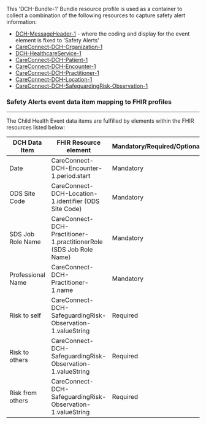 This 'DCH-Bundle-1' Bundle resource profile is used as a container to collect a combination of the following resources to capture safety alert information:

- [DCH-MessageHeader-1] - where the coding and display for the event element is fixed to 'Safety Alerts'
- [CareConnect-DCH-Organization-1]
- [DCH-HealthcareService-1]
- [CareConnect-DCH-Patient-1]
- [CareConnect-DCH-Encounter-1]
- [CareConnect-DCH-Practitioner-1]
- [CareConnect-DCH-Location-1]
- [CareConnect-DCH-SafeguardingRisk-Observation-1]
                                                                                                   
### Safety Alerts event data item mapping to FHIR profiles ###
----------
The Child Health Event data items are fulfilled by elements within the FHIR resources listed below:

| DCH Data Item              | FHIR Resource element                                                | Mandatory/Required/Optional |
|----------------------------|----------------------------------------------------------------------|-----------------------------|
| Date                       | CareConnect-DCH-Encounter-1.period.start                             | Mandatory                   |
| ODS Site Code              | CareConnect-DCH-Location-1.identifier (ODS Site Code)                | Mandatory                   |
| SDS Job Role Name          | CareConnect-DCH-Practitioner-1.practitionerRole (SDS Job Role Name)  | Mandatory                   |
| Professional Name          | CareConnect-DCH-Practitioner-1.name                                  | Mandatory                   |
| Risk to self               | CareConnect-DCH-SafeguardingRisk-Observation-1.valueString                       | Required                    |
| Risk to others             | CareConnect-DCH-SafeguardingRisk-Observation-1.valueString                       | Required                    |
| Risk from others           | CareConnect-DCH-SafeguardingRisk-Observation-1.valueString                       | Required                    |

[DCH-MessageHeader-1]:dch-messageheader-1.html
[CareConnect-DCH-Organization-1]:careconnect-dch-organization-1.html
[CareConnect-DCH-Patient-1]:careconnect-dch-patient-1.html
[CareConnect-DCH-Encounter-1]:careconnect-dch-encounter-1.html
[DCH-QuestionnaireResponse-1]:dch-questionnaireresponse-1.html
[CareConnect-DCH-Immunization-1]:careconnect-dch-immunization-1.html
[DCH-Appointment-1]:dch-appointment-1.html
[CareConnect-DCH-Procedure-1]:careconnect-dch-procedure-1.html
[DCH-ProcedureRequest-1]:dch-procedurerequest-1.html
[CareConnect-DCH-Practitioner-1]:careconnect-dch-practitioner-1.html
[CareConnect-DCH-Location-1]:careconnect-dch-location-1.html
[CareConnect-DCH-SafeguardingRisk-Observation-1]:careconnect-dch-safeguardingrisk-observation-1.html
[DCH-HealthcareService-1]:dch-healthcareservice-1.html